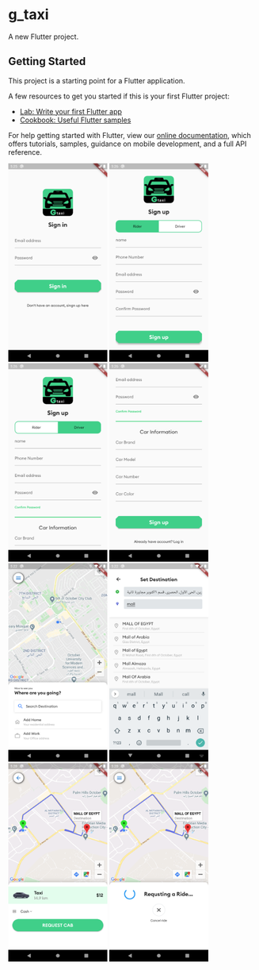 # g_taxi

A new Flutter project.

## Getting Started

This project is a starting point for a Flutter application.

A few resources to get you started if this is your first Flutter project:

- [Lab: Write your first Flutter app](https://flutter.dev/docs/get-started/codelab)
- [Cookbook: Useful Flutter samples](https://flutter.dev/docs/cookbook)

For help getting started with Flutter, view our
[online documentation](https://flutter.dev/docs), which offers tutorials,
samples, guidance on mobile development, and a full API reference.

<div class="row">
<img src="screenshots/Screenshot_1606317956.png" width="200" height="400">
<img src="screenshots/Screenshot_1606317975.png" width="200" height="400">
<img src="screenshots/Screenshot_1606317986.png" width="200" height="400">
<img src="screenshots/Screenshot_1606317994.png" width="200" height="400">
<img src="screenshots/Screenshot_1606317995.png" width="200" height="400">
<img src="screenshots/Screenshot_1606317996.png" width="200" height="400">
<img src="screenshots/Screenshot_1606318121.png" width="200" height="400">
<img src="screenshots/Screenshot_1606318128.png" width="200" height="400">
<div>
